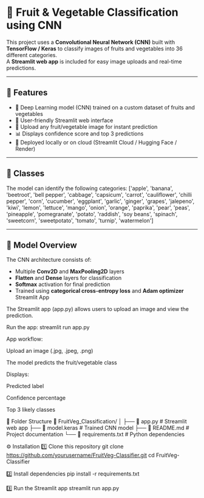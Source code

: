# 🍎 Fruit & Vegetable Classification using CNN

This project uses a **Convolutional Neural Network (CNN)** built with **TensorFlow / Keras** to classify images of fruits and vegetables into 36 different categories.  
A **Streamlit web app** is included for easy image uploads and real-time predictions.

---

## 🚀 Features

- 🧠 Deep Learning model (CNN) trained on a custom dataset of fruits and vegetables  
- 🎨 User-friendly Streamlit web interface  
- 📸 Upload any fruit/vegetable image for instant prediction  
- 📊 Displays confidence score and top 3 predictions  
- 💾 Deployed locally or on cloud (Streamlit Cloud / Hugging Face / Render)

---

## 🧩 Classes

The model can identify the following categories:
['apple', 'banana', 'beetroot', 'bell pepper', 'cabbage', 'capsicum', 'carrot',
'cauliflower', 'chilli pepper', 'corn', 'cucumber', 'eggplant', 'garlic', 'ginger',
'grapes', 'jalepeno', 'kiwi', 'lemon', 'lettuce', 'mango', 'onion', 'orange',
'paprika', 'pear', 'peas', 'pineapple', 'pomegranate', 'potato', 'raddish',
'soy beans', 'spinach', 'sweetcorn', 'sweetpotato', 'tomato', 'turnip', 'watermelon']

---

## 🧠 Model Overview

The CNN architecture consists of:

- Multiple **Conv2D** and **MaxPooling2D** layers  
- **Flatten** and **Dense** layers for classification  
- **Softmax** activation for final prediction  
- Trained using **categorical cross-entropy loss** and **Adam optimizer**
Streamlit App

The Streamlit app (app.py) allows users to upload an image and view the prediction.

Run the app:
streamlit run app.py

App workflow:

Upload an image (.jpg, .jpeg, .png)

The model predicts the fruit/vegetable class

Displays:

Predicted label

Confidence percentage

Top 3 likely classes

📂 Folder Structure
📁 FruitVeg_Classification/
│
├── 📄 app.py                 # Streamlit web app
├── 📄 model.keras               # Trained CNN model
├── 📄 README.md              # Project documentation
└── 📄 requirements.txt       # Python dependencies


⚙️ Installation
1️⃣ Clone this repository
git clone https://github.com/yourusername/FruitVeg-Classifier.git
cd FruitVeg-Classifier

2️⃣ Install dependencies
pip install -r requirements.txt

3️⃣ Run the Streamlit app
streamlit run app.py
